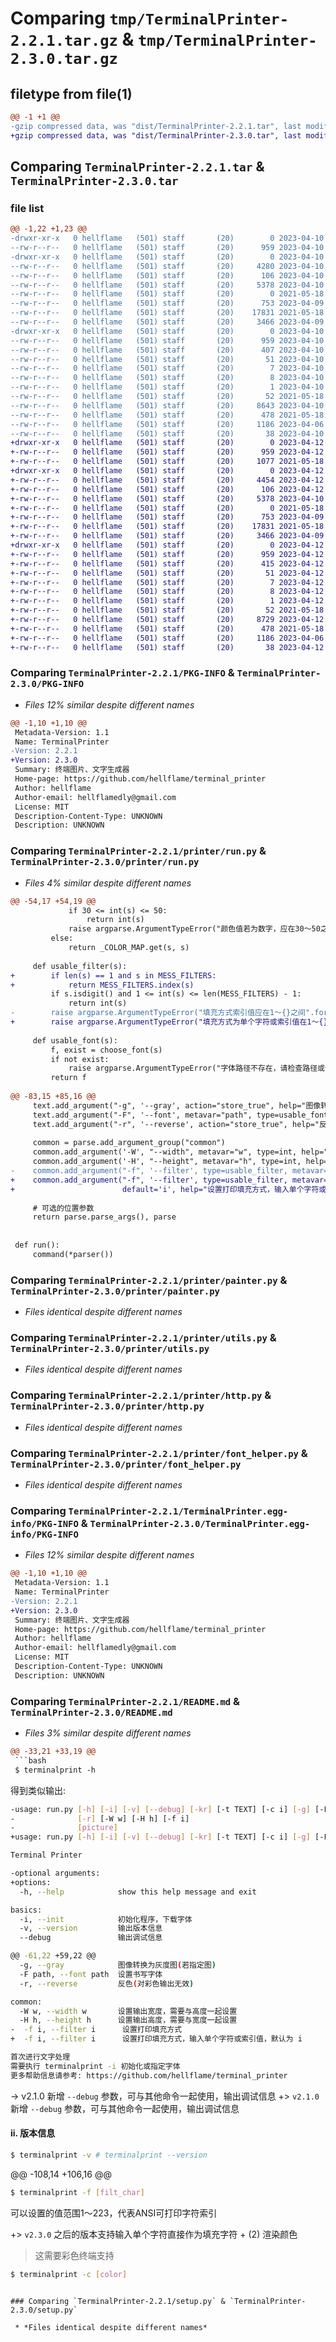 # Comparing `tmp/TerminalPrinter-2.2.1.tar.gz` & `tmp/TerminalPrinter-2.3.0.tar.gz`

## filetype from file(1)

```diff
@@ -1 +1 @@
-gzip compressed data, was "dist/TerminalPrinter-2.2.1.tar", last modified: Mon Apr 10 14:52:31 2023, max compression
+gzip compressed data, was "dist/TerminalPrinter-2.3.0.tar", last modified: Wed Apr 12 13:32:10 2023, max compression
```

## Comparing `TerminalPrinter-2.2.1.tar` & `TerminalPrinter-2.3.0.tar`

### file list

```diff
@@ -1,22 +1,23 @@
-drwxr-xr-x   0 hellflame   (501) staff       (20)        0 2023-04-10 14:52:31.000000 TerminalPrinter-2.2.1/
--rw-r--r--   0 hellflame   (501) staff       (20)      959 2023-04-10 14:52:31.000000 TerminalPrinter-2.2.1/PKG-INFO
-drwxr-xr-x   0 hellflame   (501) staff       (20)        0 2023-04-10 14:52:31.000000 TerminalPrinter-2.2.1/printer/
--rw-r--r--   0 hellflame   (501) staff       (20)     4280 2023-04-10 14:48:28.000000 TerminalPrinter-2.2.1/printer/run.py
--rw-r--r--   0 hellflame   (501) staff       (20)      106 2023-04-10 14:51:28.000000 TerminalPrinter-2.2.1/printer/version.py
--rw-r--r--   0 hellflame   (501) staff       (20)     5378 2023-04-10 14:11:54.000000 TerminalPrinter-2.2.1/printer/painter.py
--rw-r--r--   0 hellflame   (501) staff       (20)        0 2021-05-18 14:35:43.000000 TerminalPrinter-2.2.1/printer/__init__.py
--rw-r--r--   0 hellflame   (501) staff       (20)      753 2023-04-09 15:24:51.000000 TerminalPrinter-2.2.1/printer/utils.py
--rw-r--r--   0 hellflame   (501) staff       (20)    17831 2021-05-18 14:35:43.000000 TerminalPrinter-2.2.1/printer/http.py
--rw-r--r--   0 hellflame   (501) staff       (20)     3466 2023-04-09 15:33:02.000000 TerminalPrinter-2.2.1/printer/font_helper.py
-drwxr-xr-x   0 hellflame   (501) staff       (20)        0 2023-04-10 14:52:31.000000 TerminalPrinter-2.2.1/TerminalPrinter.egg-info/
--rw-r--r--   0 hellflame   (501) staff       (20)      959 2023-04-10 14:52:31.000000 TerminalPrinter-2.2.1/TerminalPrinter.egg-info/PKG-INFO
--rw-r--r--   0 hellflame   (501) staff       (20)      407 2023-04-10 14:52:31.000000 TerminalPrinter-2.2.1/TerminalPrinter.egg-info/SOURCES.txt
--rw-r--r--   0 hellflame   (501) staff       (20)       51 2023-04-10 14:52:31.000000 TerminalPrinter-2.2.1/TerminalPrinter.egg-info/entry_points.txt
--rw-r--r--   0 hellflame   (501) staff       (20)        7 2023-04-10 14:52:31.000000 TerminalPrinter-2.2.1/TerminalPrinter.egg-info/requires.txt
--rw-r--r--   0 hellflame   (501) staff       (20)        8 2023-04-10 14:52:31.000000 TerminalPrinter-2.2.1/TerminalPrinter.egg-info/top_level.txt
--rw-r--r--   0 hellflame   (501) staff       (20)        1 2023-04-10 14:52:31.000000 TerminalPrinter-2.2.1/TerminalPrinter.egg-info/dependency_links.txt
--rw-r--r--   0 hellflame   (501) staff       (20)       52 2021-05-18 14:35:42.000000 TerminalPrinter-2.2.1/MANIFEST.in
--rw-r--r--   0 hellflame   (501) staff       (20)     8643 2023-04-10 14:45:40.000000 TerminalPrinter-2.2.1/README.md
--rw-r--r--   0 hellflame   (501) staff       (20)      478 2021-05-18 14:35:42.000000 TerminalPrinter-2.2.1/CHANGES.txt
--rw-r--r--   0 hellflame   (501) staff       (20)     1186 2023-04-06 23:51:05.000000 TerminalPrinter-2.2.1/setup.py
--rw-r--r--   0 hellflame   (501) staff       (20)       38 2023-04-10 14:52:31.000000 TerminalPrinter-2.2.1/setup.cfg
+drwxr-xr-x   0 hellflame   (501) staff       (20)        0 2023-04-12 13:32:10.000000 TerminalPrinter-2.3.0/
+-rw-r--r--   0 hellflame   (501) staff       (20)      959 2023-04-12 13:32:10.000000 TerminalPrinter-2.3.0/PKG-INFO
+-rw-r--r--   0 hellflame   (501) staff       (20)     1077 2021-05-18 14:35:42.000000 TerminalPrinter-2.3.0/LICENSE
+drwxr-xr-x   0 hellflame   (501) staff       (20)        0 2023-04-12 13:32:10.000000 TerminalPrinter-2.3.0/printer/
+-rw-r--r--   0 hellflame   (501) staff       (20)     4454 2023-04-12 12:18:14.000000 TerminalPrinter-2.3.0/printer/run.py
+-rw-r--r--   0 hellflame   (501) staff       (20)      106 2023-04-12 13:30:43.000000 TerminalPrinter-2.3.0/printer/version.py
+-rw-r--r--   0 hellflame   (501) staff       (20)     5378 2023-04-10 14:11:54.000000 TerminalPrinter-2.3.0/printer/painter.py
+-rw-r--r--   0 hellflame   (501) staff       (20)        0 2021-05-18 14:35:43.000000 TerminalPrinter-2.3.0/printer/__init__.py
+-rw-r--r--   0 hellflame   (501) staff       (20)      753 2023-04-09 15:24:51.000000 TerminalPrinter-2.3.0/printer/utils.py
+-rw-r--r--   0 hellflame   (501) staff       (20)    17831 2021-05-18 14:35:43.000000 TerminalPrinter-2.3.0/printer/http.py
+-rw-r--r--   0 hellflame   (501) staff       (20)     3466 2023-04-09 15:33:02.000000 TerminalPrinter-2.3.0/printer/font_helper.py
+drwxr-xr-x   0 hellflame   (501) staff       (20)        0 2023-04-12 13:32:10.000000 TerminalPrinter-2.3.0/TerminalPrinter.egg-info/
+-rw-r--r--   0 hellflame   (501) staff       (20)      959 2023-04-12 13:32:10.000000 TerminalPrinter-2.3.0/TerminalPrinter.egg-info/PKG-INFO
+-rw-r--r--   0 hellflame   (501) staff       (20)      415 2023-04-12 13:32:10.000000 TerminalPrinter-2.3.0/TerminalPrinter.egg-info/SOURCES.txt
+-rw-r--r--   0 hellflame   (501) staff       (20)       51 2023-04-12 13:32:10.000000 TerminalPrinter-2.3.0/TerminalPrinter.egg-info/entry_points.txt
+-rw-r--r--   0 hellflame   (501) staff       (20)        7 2023-04-12 13:32:10.000000 TerminalPrinter-2.3.0/TerminalPrinter.egg-info/requires.txt
+-rw-r--r--   0 hellflame   (501) staff       (20)        8 2023-04-12 13:32:10.000000 TerminalPrinter-2.3.0/TerminalPrinter.egg-info/top_level.txt
+-rw-r--r--   0 hellflame   (501) staff       (20)        1 2023-04-12 13:32:10.000000 TerminalPrinter-2.3.0/TerminalPrinter.egg-info/dependency_links.txt
+-rw-r--r--   0 hellflame   (501) staff       (20)       52 2021-05-18 14:35:42.000000 TerminalPrinter-2.3.0/MANIFEST.in
+-rw-r--r--   0 hellflame   (501) staff       (20)     8729 2023-04-12 13:30:43.000000 TerminalPrinter-2.3.0/README.md
+-rw-r--r--   0 hellflame   (501) staff       (20)      478 2021-05-18 14:35:42.000000 TerminalPrinter-2.3.0/CHANGES.txt
+-rw-r--r--   0 hellflame   (501) staff       (20)     1186 2023-04-06 23:51:05.000000 TerminalPrinter-2.3.0/setup.py
+-rw-r--r--   0 hellflame   (501) staff       (20)       38 2023-04-12 13:32:10.000000 TerminalPrinter-2.3.0/setup.cfg
```

### Comparing `TerminalPrinter-2.2.1/PKG-INFO` & `TerminalPrinter-2.3.0/PKG-INFO`

 * *Files 12% similar despite different names*

```diff
@@ -1,10 +1,10 @@
 Metadata-Version: 1.1
 Name: TerminalPrinter
-Version: 2.2.1
+Version: 2.3.0
 Summary: 终端图片、文字生成器
 Home-page: https://github.com/hellflame/terminal_printer
 Author: hellflame
 Author-email: hellflamedly@gmail.com
 License: MIT
 Description-Content-Type: UNKNOWN
 Description: UNKNOWN
```

### Comparing `TerminalPrinter-2.2.1/printer/run.py` & `TerminalPrinter-2.3.0/printer/run.py`

 * *Files 4% similar despite different names*

```diff
@@ -54,17 +54,19 @@
             if 30 <= int(s) <= 50:
                 return int(s)
             raise argparse.ArgumentTypeError("颜色值若为数字，应在30～50之间")
         else:
             return _COLOR_MAP.get(s, s)
 
     def usable_filter(s):
+        if len(s) == 1 and s in MESS_FILTERS:
+            return MESS_FILTERS.index(s)
         if s.isdigit() and 1 <= int(s) <= len(MESS_FILTERS) - 1:
             return int(s)
-        raise argparse.ArgumentTypeError("填充方式索引值应在1～{}之间".format(len(MESS_FILTERS) - 1))
+        raise argparse.ArgumentTypeError("填充方式为单个字符或索引值在1～{}之间".format(len(MESS_FILTERS) - 1))
 
     def usable_font(s):
         f, exist = choose_font(s)
         if not exist:
             raise argparse.ArgumentTypeError("字体路径不存在，请检查路径或使用数字")
         return f
 
@@ -83,15 +85,16 @@
     text.add_argument("-g", '--gray', action="store_true", help="图像转换为灰度图(若指定图)")
     text.add_argument("-F", '--font', metavar="path", type=usable_font, default='0', help="设置书写字体")
     text.add_argument("-r", '--reverse', action="store_true", help="反色(对彩色输出无效)")
 
     common = parse.add_argument_group("common")
     common.add_argument('-W', "--width", metavar="w", type=int, help="设置输出宽度，需要与高度一起设置")
     common.add_argument('-H', "--height", metavar="h", type=int, help="设置输出高度，需要与宽度一起设置")
-    common.add_argument("-f", '--filter', type=usable_filter, metavar="i", default=73, help="设置打印填充方式")
+    common.add_argument("-f", '--filter', type=usable_filter, metavar="i",
+                        default='i', help="设置打印填充方式，输入单个字符或索引值，默认为 i")
 
     # 可选的位置参数
     return parse.parse_args(), parse
 
 
 def run():
     command(*parser())
```

### Comparing `TerminalPrinter-2.2.1/printer/painter.py` & `TerminalPrinter-2.3.0/printer/painter.py`

 * *Files identical despite different names*

### Comparing `TerminalPrinter-2.2.1/printer/utils.py` & `TerminalPrinter-2.3.0/printer/utils.py`

 * *Files identical despite different names*

### Comparing `TerminalPrinter-2.2.1/printer/http.py` & `TerminalPrinter-2.3.0/printer/http.py`

 * *Files identical despite different names*

### Comparing `TerminalPrinter-2.2.1/printer/font_helper.py` & `TerminalPrinter-2.3.0/printer/font_helper.py`

 * *Files identical despite different names*

### Comparing `TerminalPrinter-2.2.1/TerminalPrinter.egg-info/PKG-INFO` & `TerminalPrinter-2.3.0/TerminalPrinter.egg-info/PKG-INFO`

 * *Files 12% similar despite different names*

```diff
@@ -1,10 +1,10 @@
 Metadata-Version: 1.1
 Name: TerminalPrinter
-Version: 2.2.1
+Version: 2.3.0
 Summary: 终端图片、文字生成器
 Home-page: https://github.com/hellflame/terminal_printer
 Author: hellflame
 Author-email: hellflamedly@gmail.com
 License: MIT
 Description-Content-Type: UNKNOWN
 Description: UNKNOWN
```

### Comparing `TerminalPrinter-2.2.1/README.md` & `TerminalPrinter-2.3.0/README.md`

 * *Files 3% similar despite different names*

```diff
@@ -33,21 +33,19 @@
 ```bash
 $ terminalprint -h
 ```
 
 得到类似输出:
 
 ```bash
-usage: run.py [-h] [-i] [-v] [--debug] [-kr] [-t TEXT] [-c i] [-g] [-F path]
-              [-r] [-W w] [-H h] [-f i]
-              [picture]
+usage: run.py [-h] [-i] [-v] [--debug] [-kr] [-t TEXT] [-c i] [-g] [-F path] [-r] [-W w] [-H h] [-f i] [picture]
 
 Terminal Printer
 
-optional arguments:
+options:
   -h, --help            show this help message and exit
 
 basics:
   -i, --init            初始化程序，下载字体
   -v, --version         输出版本信息
   --debug               输出调试信息
 
@@ -61,22 +59,22 @@
   -g, --gray            图像转换为灰度图(若指定图)
   -F path, --font path  设置书写字体
   -r, --reverse         反色(对彩色输出无效)
 
 common:
   -W w, --width w       设置输出宽度，需要与高度一起设置
   -H h, --height h      设置输出高度，需要与宽度一起设置
-  -f i, --filter i      设置打印填充方式
+  -f i, --filter i      设置打印填充方式，输入单个字符或索引值，默认为 i
 
 首次进行文字处理
 需要执行 terminalprint -i 初始化或指定字体
 更多帮助信息请参考: https://github.com/hellflame/terminal_printer
 ```
 
-> v2.1.0 新增 `--debug` 参数，可与其他命令一起使用，输出调试信息
+> `v2.1.0` 新增 `--debug` 参数，可与其他命令一起使用，输出调试信息
 
 #### ii. 版本信息
 
 ```bash
 $ terminalprint -v # terminalprint --version
 ```
 
@@ -108,14 +106,16 @@
 
 ```bash
 $ terminalprint -f [filt_char]
 ```
 
 可以设置的值范围1～223，代表ANSI可打印字符索引
 
+> `v2.3.0` 之后的版本支持输入单个字符直接作为填充字符
+
 (2) 渲染颜色
 
 > 这需要彩色终端支持
 
 ```bash
 $ terminalprint -c [color]
 ```
```

### Comparing `TerminalPrinter-2.2.1/setup.py` & `TerminalPrinter-2.3.0/setup.py`

 * *Files identical despite different names*

